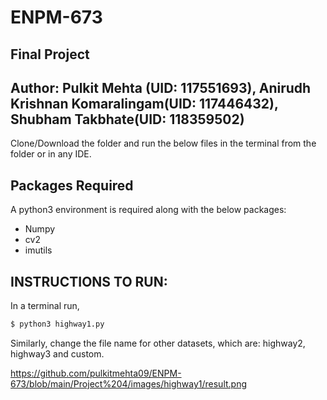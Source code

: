 # ENPM-673 
## Final Project

## Author: Pulkit Mehta (UID: 117551693), Anirudh Krishnan Komaralingam(UID: 117446432), Shubham Takbhate(UID: 118359502)

Clone/Download the folder and run the below files in the terminal from the folder or in any IDE.

## Packages Required
A python3 environment is required along with the below packages:

- Numpy
- cv2
- imutils

## INSTRUCTIONS TO RUN:

In a terminal run,

```bash
$ python3 highway1.py 
```

Similarly, change the file name for other datasets, which are: highway2, highway3 and custom. 

https://github.com/pulkitmehta09/ENPM-673/blob/main/Project%204/images/highway1/result.png


